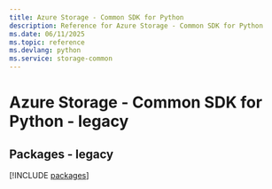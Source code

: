 ```yaml
---
title: Azure Storage - Common SDK for Python
description: Reference for Azure Storage - Common SDK for Python
ms.date: 06/11/2025
ms.topic: reference
ms.devlang: python
ms.service: storage-common
---
```

# Azure Storage - Common SDK for Python - legacy
## Packages - legacy
[!INCLUDE [packages](storage---common-index.md)]
